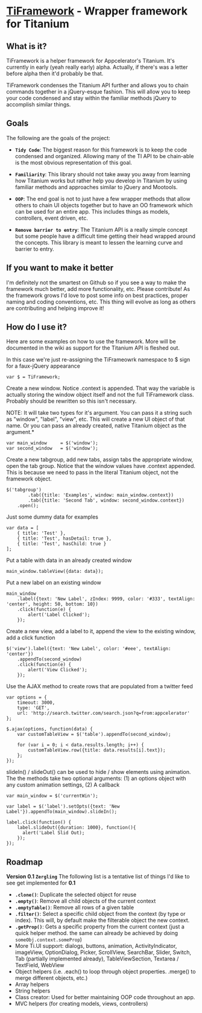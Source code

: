 [TiFramework](http://xidlabs.com/) - Wrapper framework for Titanium
================================

What is it?
---------------------------------------
TiFramework is a helper framework for Appcelerator's Titanium.  It's currently in early (yeah really early) alpha.  Actually, if there's was a letter before alpha then it'd probably be that.

TiFramework condenses the Titanium API further and allows you to chain commands together in a jQuery-esque fashion. This will allow you to keep your code condensed and stay within the familiar methods jQuery to accomplish similar things.

Goals
--------------

The following are the goals of the project:

* **`Tidy Code`**: The biggest reason for this framework is to keep the code condensed and organized.  Allowing many of the TI API to be chain-able is the most obvious representation of this goal.

* **`Familiarity`**: This library should not take away you away from learning how Titanium works but rather help you develop in Titanium by using familiar methods and approaches similar to jQuery and Mootools.

* **`OOP`**: The end goal is not to just have a few wrapper methods that allow others to chain UI objects together but to have an OO framework which can be used for an entire app.  This includes things as models, controllers, event driven, etc.

* **`Remove barrier to entry`**: The Titanium API is a really simple concept but some people have a difficult time getting their head wrapped around the concepts.  This library is meant to lessen the learning curve and barrier to entry.

If you want to make it better
-----------------------------
I'm definitely not the smartest on Github so if you see a way to make the framework much better, add more functionality, etc.  Please contribute!  As the framework grows I'd love to post some info on best practices, proper naming and coding conventions, etc.  This thing will evolve as long as others are contributing and helping improve it!


How do I use it?
-----------------------------

Here are some examples on how to use the framework.  More will be documented in the wiki as support for the Titanium API is fleshed out.

In this case we're just re-assigning the TiFrameowrk namespace to $ sign for a faux-jQuery appearance
    
    var $ = TiFramework;

Create a new window.  Notice .context is appended.  That way the variable is actually
storing the window object itself and not the full TiFramework class.  Probably
should be rewritten so this isn't necessary.

NOTE:  It will take two types for it's argument.  You can pass it a string such as "window", "label", "view", etc.  This will create a new UI object of that name.  Or you can pass an already created, native Titanium object as the argument.*

    var main_window 	= $('window');
    var second_window 	= $('window');

Create a new tabgroup, add new tabs, assign tabs the appropriate window, open the tab group.  Notice that the window values have .context appended.  This is because we need to pass in the literal Titanium object, not the framework object.

    $('tabgroup')
    		.tab({title: 'Examples', window: main_window.context})
    		.tab({title: 'Second Tab', window: second_window.context})
    	.open();

Just some dummy data for examples

    var data = [
    	{ title: 'Test' },
    	{ title: 'Test', hasDetail: true },
    	{ title: 'Test', hasChild: true }
    ];

Put a table with data in an already created window

    main_window.tableView({data: data});

Put a new label on an existing window

    main_window
    	.label({text: 'New Label', zIndex: 9999, color: '#333', textAlign: 'center', height: 50, bottom: 10})
    	.click(function(e) {
    		alert('Label Clicked');
    	});

Create a new view, add a label to it, append the view to the existing window, add a click function

    $('view').label({text: 'New Label', color: '#eee', textAlign: 'center'})
    	.appendTo(second_window)
    	.click(function(e) {
    		alert('View Clicked');
    	});
    	
    	
Use the AJAX method to create rows that are populated from a twitter feed

    var options = {
    	timeout: 3000, 
    	type: 'GET',		
    	url: 'http://search.twitter.com/search.json?q=from:appcelerator'				
    };

    $.ajax(options, function(data) {
    	var customTableView = $('table').appendTo(second_window);

    	for (var i = 0; i < data.results.length; i++) {
    		customTableView.row({title: data.results[i].text});
    	};
    });
    
slideIn() / slideOut() can be used to hide / show elements using animation.  The the methods take two optional arguments: (1) an options object with any custom animation settings, (2) A callback

    var main_window = $('currentWin');

    var label = $('label').setOpts({text: 'New Label'}).appendTo(main_window).slideIn();

    label.click(function() {
	    label.slideOut({duration: 1000}, function(){
          alert('Label Slid Out);
	    });
    });
   


Roadmap
-----------------------------
**Version 0.1 `Zergling`**
The following list is a tentative list of things I'd like to see get implemented for **0.1**

* **`.clone()`**:  Duplicate the selected object for reuse
* **`.empty()`**:  Remove all child objects of the current context
* **`.emptyTable()`**:  Remove all rows of a given table
* **`.filter()`**: Select a specific child object from the context (by type or index).  This will, by default make the filterable object the new context.
* **`.getProp()`**: Gets a specific property from the current context (just a quick helper method.  the same can already be achieved by doing `someObj.context.someProp`)
* More Ti.UI support: dialogs, buttons, animation, ActivityIndicator, imageView, OptionDialog, Picker, ScrollView, SearchBar, Slider, Switch, Tab (partially implemented already), TableViewSection, Textarea / TextField, WebView
* Object helpers (i.e. .each() to loop through object properties.  .merge() to merge different objects, etc.)
* Array helpers
* String helpers
* Class creator:  Used for better maintaining OOP code throughout an app.
* MVC helpers (for creating models, views, controllers)



